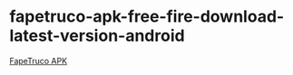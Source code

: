﻿# fapetruco-apk-free-fire-download-latest-version-android
[FapeTruco APK](https://fapetruco.apkmodjoy.org/)
